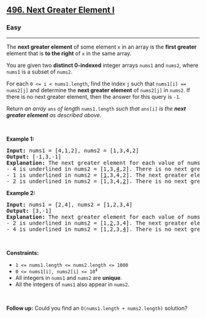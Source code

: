 <h2><a href="https://leetcode.com/problems/next-greater-element-i/">496. Next Greater Element I</a></h2><h3>Easy</h3><hr><div style="user-select: auto;"><p style="user-select: auto;">The <strong style="user-select: auto;">next greater element</strong> of some element <code style="user-select: auto;">x</code> in an array is the <strong style="user-select: auto;">first greater</strong> element that is <strong style="user-select: auto;">to the right</strong> of <code style="user-select: auto;">x</code> in the same array.</p>

<p style="user-select: auto;">You are given two <strong style="user-select: auto;">distinct 0-indexed</strong> integer arrays <code style="user-select: auto;">nums1</code> and <code style="user-select: auto;">nums2</code>, where <code style="user-select: auto;">nums1</code> is a subset of <code style="user-select: auto;">nums2</code>.</p>

<p style="user-select: auto;">For each <code style="user-select: auto;">0 &lt;= i &lt; nums1.length</code>, find the index <code style="user-select: auto;">j</code> such that <code style="user-select: auto;">nums1[i] == nums2[j]</code> and determine the <strong style="user-select: auto;">next greater element</strong> of <code style="user-select: auto;">nums2[j]</code> in <code style="user-select: auto;">nums2</code>. If there is no next greater element, then the answer for this query is <code style="user-select: auto;">-1</code>.</p>

<p style="user-select: auto;">Return <em style="user-select: auto;">an array </em><code style="user-select: auto;">ans</code><em style="user-select: auto;"> of length </em><code style="user-select: auto;">nums1.length</code><em style="user-select: auto;"> such that </em><code style="user-select: auto;">ans[i]</code><em style="user-select: auto;"> is the <strong style="user-select: auto;">next greater element</strong> as described above.</em></p>

<p style="user-select: auto;">&nbsp;</p>
<p style="user-select: auto;"><strong style="user-select: auto;">Example 1:</strong></p>

<pre style="user-select: auto;"><strong style="user-select: auto;">Input:</strong> nums1 = [4,1,2], nums2 = [1,3,4,2]
<strong style="user-select: auto;">Output:</strong> [-1,3,-1]
<strong style="user-select: auto;">Explanation:</strong> The next greater element for each value of nums1 is as follows:
- 4 is underlined in nums2 = [1,3,<u style="user-select: auto;">4</u>,2]. There is no next greater element, so the answer is -1.
- 1 is underlined in nums2 = [<u style="user-select: auto;">1</u>,3,4,2]. The next greater element is 3.
- 2 is underlined in nums2 = [1,3,4,<u style="user-select: auto;">2</u>]. There is no next greater element, so the answer is -1.
</pre>

<p style="user-select: auto;"><strong style="user-select: auto;">Example 2:</strong></p>

<pre style="user-select: auto;"><strong style="user-select: auto;">Input:</strong> nums1 = [2,4], nums2 = [1,2,3,4]
<strong style="user-select: auto;">Output:</strong> [3,-1]
<strong style="user-select: auto;">Explanation:</strong> The next greater element for each value of nums1 is as follows:
- 2 is underlined in nums2 = [1,<u style="user-select: auto;">2</u>,3,4]. The next greater element is 3.
- 4 is underlined in nums2 = [1,2,3,<u style="user-select: auto;">4</u>]. There is no next greater element, so the answer is -1.
</pre>

<p style="user-select: auto;">&nbsp;</p>
<p style="user-select: auto;"><strong style="user-select: auto;">Constraints:</strong></p>

<ul style="user-select: auto;">
	<li style="user-select: auto;"><code style="user-select: auto;">1 &lt;= nums1.length &lt;= nums2.length &lt;= 1000</code></li>
	<li style="user-select: auto;"><code style="user-select: auto;">0 &lt;= nums1[i], nums2[i] &lt;= 10<sup style="user-select: auto;">4</sup></code></li>
	<li style="user-select: auto;">All integers in <code style="user-select: auto;">nums1</code> and <code style="user-select: auto;">nums2</code> are <strong style="user-select: auto;">unique</strong>.</li>
	<li style="user-select: auto;">All the integers of <code style="user-select: auto;">nums1</code> also appear in <code style="user-select: auto;">nums2</code>.</li>
</ul>

<p style="user-select: auto;">&nbsp;</p>
<strong style="user-select: auto;">Follow up:</strong> Could you find an <code style="user-select: auto;">O(nums1.length + nums2.length)</code> solution?</div>
